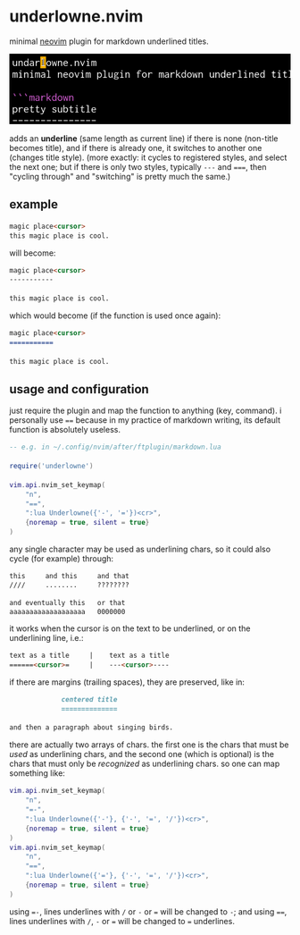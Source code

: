 underlowne.nvim
===============

minimal [neovim](https://github.com/neovim/neovim) plugin for markdown underlined titles.

![](./img/example.gif)

adds an __underline__ (same length as current line) if there is none (non-title becomes title), and if there is already one, it switches to another one (changes title style). (more exactly: it cycles to registered styles, and select the next one; but if there is only two styles, typically `---` and `===`, then "cycling through" and "switching" is pretty much the same.)

example
-------

```markdown
magic place<cursor>
this magic place is cool.
```

will become:

```markdown
magic place<cursor>
-----------

this magic place is cool.
```

which would become (if the function is used once again):

```markdown
magic place<cursor>
===========

this magic place is cool.
```

usage and configuration
-----------------------

just require the plugin and map the function to anything (key, command).
i personally use `==` because in my practice of markdown writing, its default function is absolutely useless.

```lua
-- e.g. in ~/.config/nvim/after/ftplugin/markdown.lua

require('underlowne')

vim.api.nvim_set_keymap(
    "n",
    "==",
    ":lua Underlowne({'-', '='})<cr>",
    {noremap = true, silent = true}
)
```

any single character may be used as underlining chars, so it could also cycle (for example) through:

```
this     and this     and that
////     ........     ????????

and eventually this   or that
aaaaaaaaaaaaaaaaaaa   0000000
```

it works when the cursor is on the text to be underlined, or on the underlining line, i.e.:

```markdown
text as a title     |    text as a title
======<cursor>=     |    ---<cursor>----
```

if there are margins (trailing spaces), they are preserved, like in:

```markdown
             centered title
             ==============

and then a paragraph about singing birds.
```

there are actually two arrays of chars. the first one is the chars that must be _used_ as underlining chars, and the second one (which is optional) is the chars that must only be _recognized_ as underlining chars. so one can map something like:

```lua
vim.api.nvim_set_keymap(
    "n",
    "=-",
    ":lua Underlowne({'-'}, {'-', '=', '/'})<cr>",
    {noremap = true, silent = true}
)
vim.api.nvim_set_keymap(
    "n",
    "==",
    ":lua Underlowne({'='}, {'-', '=', '/'})<cr>",
    {noremap = true, silent = true}
)
```

using `=-`, lines underlines with `/` or `-` or `=` will be changed to `-`; and using `==`, lines underlines with `/`, `-` or `=` will be changed to `=` underlines.
